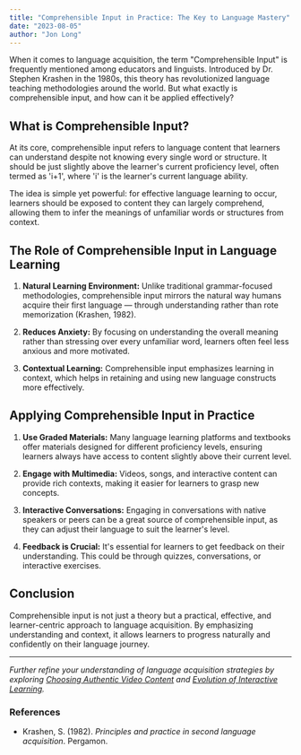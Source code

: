 ```yaml
---
title: "Comprehensible Input in Practice: The Key to Language Mastery"
date: "2023-08-05"
author: "Jon Long"
---
```


When it comes to language acquisition, the term "Comprehensible Input" is frequently mentioned among educators and linguists. Introduced by Dr. Stephen Krashen in the 1980s, this theory has revolutionized language teaching methodologies around the world. But what exactly is comprehensible input, and how can it be applied effectively?

## What is Comprehensible Input?

At its core, comprehensible input refers to language content that learners can understand despite not knowing every single word or structure. It should be just slightly above the learner's current proficiency level, often termed as 'i+1', where 'i' is the learner's current language ability.

The idea is simple yet powerful: for effective language learning to occur, learners should be exposed to content they can largely comprehend, allowing them to infer the meanings of unfamiliar words or structures from context.

## The Role of Comprehensible Input in Language Learning

1. **Natural Learning Environment:** Unlike traditional grammar-focused methodologies, comprehensible input mirrors the natural way humans acquire their first language — through understanding rather than rote memorization (Krashen, 1982).

2. **Reduces Anxiety:** By focusing on understanding the overall meaning rather than stressing over every unfamiliar word, learners often feel less anxious and more motivated.

3. **Contextual Learning:** Comprehensible input emphasizes learning in context, which helps in retaining and using new language constructs more effectively.

## Applying Comprehensible Input in Practice

1. **Use Graded Materials:** Many language learning platforms and textbooks offer materials designed for different proficiency levels, ensuring learners always have access to content slightly above their current level.

2. **Engage with Multimedia:** Videos, songs, and interactive content can provide rich contexts, making it easier for learners to grasp new concepts.

3. **Interactive Conversations:** Engaging in conversations with native speakers or peers can be a great source of comprehensible input, as they can adjust their language to suit the learner's level.

4. **Feedback is Crucial:** It's essential for learners to get feedback on their understanding. This could be through quizzes, conversations, or interactive exercises.

## Conclusion

Comprehensible input is not just a theory but a practical, effective, and learner-centric approach to language acquisition. By emphasizing understanding and context, it allows learners to progress naturally and confidently on their language journey.

---

*Further refine your understanding of language acquisition strategies by exploring [Choosing Authentic Video Content](/choosing-authentic-video-content) and [Evolution of Interactive Learning](/evolution-of-interactive-learning).*

### References

- Krashen, S. (1982). *Principles and practice in second language acquisition*. Pergamon.

